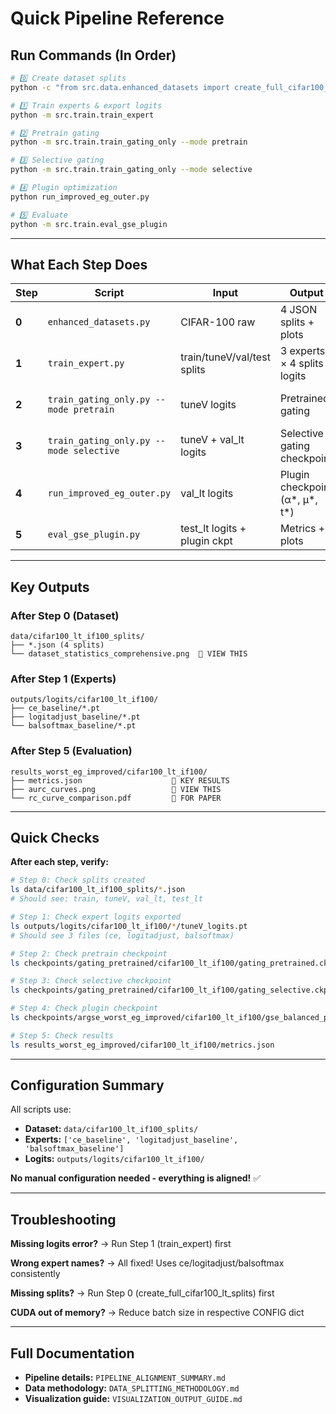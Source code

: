 # Quick Pipeline Reference

## Run Commands (In Order)

```bash
# 0️⃣ Create dataset splits
python -c "from src.data.enhanced_datasets import create_full_cifar100_lt_splits; create_full_cifar100_lt_splits()"

# 1️⃣ Train experts & export logits
python -m src.train.train_expert

# 2️⃣ Pretrain gating
python -m src.train.train_gating_only --mode pretrain

# 3️⃣ Selective gating
python -m src.train.train_gating_only --mode selective

# 4️⃣ Plugin optimization
python run_improved_eg_outer.py

# 5️⃣ Evaluate
python -m src.train.eval_gse_plugin
```

---

## What Each Step Does

| Step | Script | Input | Output | Time |
|------|--------|-------|--------|------|
| **0** | `enhanced_datasets.py` | CIFAR-100 raw | 4 JSON splits + plots | ~1 min |
| **1** | `train_expert.py` | train/tuneV/val/test splits | 3 experts × 4 splits logits | ~2-4 hrs |
| **2** | `train_gating_only.py --mode pretrain` | tuneV logits | Pretrained gating | ~5-10 min |
| **3** | `train_gating_only.py --mode selective` | tuneV + val_lt logits | Selective gating checkpoint | ~15-30 min |
| **4** | `run_improved_eg_outer.py` | val_lt logits | Plugin checkpoint (α*, μ*, t*) | ~30-60 min |
| **5** | `eval_gse_plugin.py` | test_lt logits + plugin ckpt | Metrics + plots | ~5 min |

---

## Key Outputs

### After Step 0 (Dataset)
```
data/cifar100_lt_if100_splits/
├── *.json (4 splits)
└── dataset_statistics_comprehensive.png  👀 VIEW THIS
```

### After Step 1 (Experts)
```
outputs/logits/cifar100_lt_if100/
├── ce_baseline/*.pt
├── logitadjust_baseline/*.pt
└── balsoftmax_baseline/*.pt
```

### After Step 5 (Evaluation)
```
results_worst_eg_improved/cifar100_lt_if100/
├── metrics.json                    👀 KEY RESULTS
├── aurc_curves.png                 👀 VIEW THIS
└── rc_curve_comparison.pdf         👀 FOR PAPER
```

---

## Quick Checks

**After each step, verify:**

```bash
# Step 0: Check splits created
ls data/cifar100_lt_if100_splits/*.json
# Should see: train, tuneV, val_lt, test_lt

# Step 1: Check expert logits exported
ls outputs/logits/cifar100_lt_if100/*/tuneV_logits.pt
# Should see 3 files (ce, logitadjust, balsoftmax)

# Step 2: Check pretrain checkpoint
ls checkpoints/gating_pretrained/cifar100_lt_if100/gating_pretrained.ckpt

# Step 3: Check selective checkpoint
ls checkpoints/gating_pretrained/cifar100_lt_if100/gating_selective.ckpt

# Step 4: Check plugin checkpoint
ls checkpoints/argse_worst_eg_improved/cifar100_lt_if100/gse_balanced_plugin.ckpt

# Step 5: Check results
ls results_worst_eg_improved/cifar100_lt_if100/metrics.json
```

---

## Configuration Summary

All scripts use:
- **Dataset:** `data/cifar100_lt_if100_splits/`
- **Experts:** `['ce_baseline', 'logitadjust_baseline', 'balsoftmax_baseline']`
- **Logits:** `outputs/logits/cifar100_lt_if100/`

**No manual configuration needed - everything is aligned!** ✅

---

## Troubleshooting

**Missing logits error?**
→ Run Step 1 (train_expert) first

**Wrong expert names?**
→ All fixed! Uses ce/logitadjust/balsoftmax consistently

**Missing splits?**
→ Run Step 0 (create_full_cifar100_lt_splits) first

**CUDA out of memory?**
→ Reduce batch size in respective CONFIG dict

---

## Full Documentation

- **Pipeline details:** `PIPELINE_ALIGNMENT_SUMMARY.md`
- **Data methodology:** `DATA_SPLITTING_METHODOLOGY.md`
- **Visualization guide:** `VISUALIZATION_OUTPUT_GUIDE.md`

